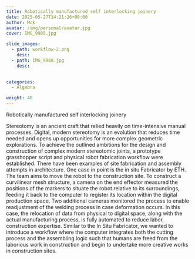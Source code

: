 ```yaml
---
title: Robotically manufactured self interlocking joinery
date: 2025-05-27T14:21:26+08:00
author: Mck
avatar: /img/personal/avatar.jpg
cover: IMG_9985.jpg

slide_images:
  - path: workflow-2.png
    desc:
  - path: IMG_9988.jpg
    desc:
    

categories:
  - Algebra

weight: 40
---
```




Robotically manufactured self interlocking joinery

<!--more-->


Stereotomy is an ancient craft that relied heavily on time-intensive manual processes. Digital, modern stereotomy is an evolution that reduces time needed and opens up opportunities for more complex geometric explorations. To achieve the outlined ambitions for the design and construction of complex modern stereotomic joints, a prototype grasshopper script and physical robot fabrication workflow were established. 
There have been examples of site fabrication and assembly attempts in architecture. One case in point is the in situ Fabricator by ETH. The team aims to move the robot to the construction site. To construct a curvilinear mesh structure, a camera on the end effector measured the positions of the markers to situate the robot relative to its surroundings, feeding it back to the computer to register its location within the digital production space. Two additional cameras monitored the process to enable readjustment of the welding process in case deformation occurs. In this case, the relocation of data from physical to digital space, along with the actual manufacturing process, is fully automated to reduce labor, construction expertise. Similar to the In Situ Fabricator, we wanted to introduce a workflow where the computer integrates both the cutting process and the assembling logic such that humans are freed from the laborious work in construction and begin to undertake more creative works in construction sites.

